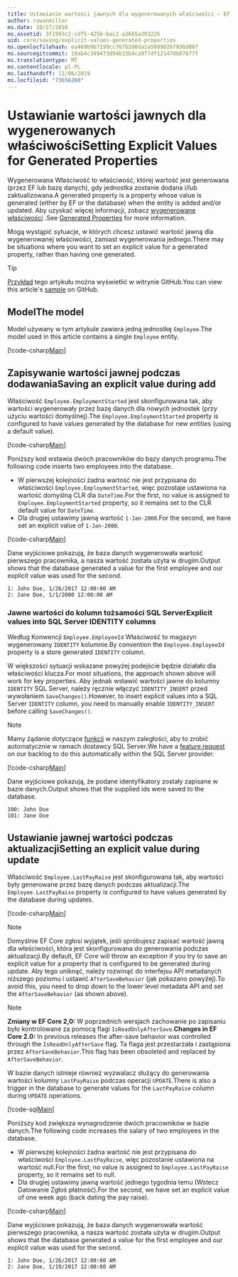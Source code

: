 ```yaml
---
title: Ustawianie wartości jawnych dla wygenerowanych właściwości — EF Core
author: rowanmiller
ms.date: 10/27/2016
ms.assetid: 3f1993c2-cdf5-425b-bac2-a2665a20322b
uid: core/saving/explicit-values-generated-properties
ms.openlocfilehash: ea469b9b7199cc767b2d0da1a5999026f938d087
ms.sourcegitcommit: 18ab4c349473d94b15b4ca977df12147db07b77f
ms.translationtype: MT
ms.contentlocale: pl-PL
ms.lasthandoff: 11/06/2019
ms.locfileid: "73656260"
---
```

# <a name="setting-explicit-values-for-generated-properties"></a><span data-ttu-id="7776d-102">Ustawianie wartości jawnych dla wygenerowanych właściwości</span><span class="sxs-lookup"><span data-stu-id="7776d-102">Setting Explicit Values for Generated Properties</span></span>

<span data-ttu-id="7776d-103">Wygenerowana Właściwość to właściwość, której wartość jest generowana (przez EF lub bazę danych), gdy jednostka zostanie dodana i/lub zaktualizowana.</span><span class="sxs-lookup"><span data-stu-id="7776d-103">A generated property is a property whose value is generated (either by EF or the database) when the entity is added and/or updated.</span></span> <span data-ttu-id="7776d-104">Aby uzyskać więcej informacji, zobacz [wygenerowane właściwości](../modeling/generated-properties.md) .</span><span class="sxs-lookup"><span data-stu-id="7776d-104">See [Generated Properties](../modeling/generated-properties.md) for more information.</span></span>

<span data-ttu-id="7776d-105">Mogą wystąpić sytuacje, w których chcesz ustawić wartość jawną dla wygenerowanej właściwości, zamiast wygenerowania jednego.</span><span class="sxs-lookup"><span data-stu-id="7776d-105">There may be situations where you want to set an explicit value for a generated property, rather than having one generated.</span></span>

> [!TIP]  
> <span data-ttu-id="7776d-106">[Przykład](https://github.com/aspnet/EntityFramework.Docs/tree/master/samples/core/Saving/ExplicitValuesGenerateProperties/) tego artykułu można wyświetlić w witrynie GitHub.</span><span class="sxs-lookup"><span data-stu-id="7776d-106">You can view this article's [sample](https://github.com/aspnet/EntityFramework.Docs/tree/master/samples/core/Saving/ExplicitValuesGenerateProperties/) on GitHub.</span></span>

## <a name="the-model"></a><span data-ttu-id="7776d-107">Model</span><span class="sxs-lookup"><span data-stu-id="7776d-107">The model</span></span>

<span data-ttu-id="7776d-108">Model używany w tym artykule zawiera jedną jednostkę `Employee`.</span><span class="sxs-lookup"><span data-stu-id="7776d-108">The model used in this article contains a single `Employee` entity.</span></span>

[!code-csharp[Main](../../../samples/core/Saving/ExplicitValuesGenerateProperties/Employee.cs#Sample)]

## <a name="saving-an-explicit-value-during-add"></a><span data-ttu-id="7776d-109">Zapisywanie wartości jawnej podczas dodawania</span><span class="sxs-lookup"><span data-stu-id="7776d-109">Saving an explicit value during add</span></span>

<span data-ttu-id="7776d-110">Właściwość `Employee.EmploymentStarted` jest skonfigurowana tak, aby wartości wygenerowały przez bazę danych dla nowych jednostek (przy użyciu wartości domyślnej).</span><span class="sxs-lookup"><span data-stu-id="7776d-110">The `Employee.EmploymentStarted` property is configured to have values generated by the database for new entities (using a default value).</span></span>

[!code-csharp[Main](../../../samples/core/Saving/ExplicitValuesGenerateProperties/EmployeeContext.cs#EmploymentStarted)]

<span data-ttu-id="7776d-111">Poniższy kod wstawia dwóch pracowników do bazy danych programu.</span><span class="sxs-lookup"><span data-stu-id="7776d-111">The following code inserts two employees into the database.</span></span>

* <span data-ttu-id="7776d-112">W pierwszej kolejności żadna wartość nie jest przypisana do właściwości `Employee.EmploymentStarted`, więc pozostaje ustawiona na wartość domyślną CLR dla `DateTime`.</span><span class="sxs-lookup"><span data-stu-id="7776d-112">For the first, no value is assigned to `Employee.EmploymentStarted` property, so it remains set to the CLR default value for `DateTime`.</span></span>
* <span data-ttu-id="7776d-113">Dla drugiej ustawimy jawną wartość `1-Jan-2000`.</span><span class="sxs-lookup"><span data-stu-id="7776d-113">For the second, we have set an explicit value of `1-Jan-2000`.</span></span>

[!code-csharp[Main](../../../samples/core/Saving/ExplicitValuesGenerateProperties/Sample.cs#EmploymentStarted)]

<span data-ttu-id="7776d-114">Dane wyjściowe pokazują, że baza danych wygenerowała wartość pierwszego pracownika, a nasza wartość została użyta w drugim.</span><span class="sxs-lookup"><span data-stu-id="7776d-114">Output shows that the database generated a value for the first employee and our explicit value was used for the second.</span></span>

``` Console
1: John Doe, 1/26/2017 12:00:00 AM
2: Jane Doe, 1/1/2000 12:00:00 AM
```

### <a name="explicit-values-into-sql-server-identity-columns"></a><span data-ttu-id="7776d-115">Jawne wartości do kolumn tożsamości SQL Server</span><span class="sxs-lookup"><span data-stu-id="7776d-115">Explicit values into SQL Server IDENTITY columns</span></span>

<span data-ttu-id="7776d-116">Według Konwencji `Employee.EmployeeId` Właściwość to magazyn wygenerowany `IDENTITY` kolumnie.</span><span class="sxs-lookup"><span data-stu-id="7776d-116">By convention the `Employee.EmployeeId` property is a store generated `IDENTITY` column.</span></span>

<span data-ttu-id="7776d-117">W większości sytuacji wskazane powyżej podejście będzie działało dla właściwości klucza.</span><span class="sxs-lookup"><span data-stu-id="7776d-117">For most situations, the approach shown above will work for key properties.</span></span> <span data-ttu-id="7776d-118">Aby jednak wstawić wartości jawne do kolumny `IDENTITY` SQL Server, należy ręcznie włączyć `IDENTITY_INSERT` przed wywołaniem `SaveChanges()`.</span><span class="sxs-lookup"><span data-stu-id="7776d-118">However, to insert explicit values into a SQL Server `IDENTITY` column, you need to manually enable `IDENTITY_INSERT` before calling `SaveChanges()`.</span></span>

> [!NOTE]  
> <span data-ttu-id="7776d-119">Mamy żądanie dotyczące [funkcji](https://github.com/aspnet/EntityFramework/issues/703) w naszym zaległości, aby to zrobić automatycznie w ramach dostawcy SQL Server.</span><span class="sxs-lookup"><span data-stu-id="7776d-119">We have a [feature request](https://github.com/aspnet/EntityFramework/issues/703) on our backlog to do this automatically within the SQL Server provider.</span></span>

[!code-csharp[Main](../../../samples/core/Saving/ExplicitValuesGenerateProperties/Sample.cs#EmployeeId)]

<span data-ttu-id="7776d-120">Dane wyjściowe pokazują, że podane identyfikatory zostały zapisane w bazie danych.</span><span class="sxs-lookup"><span data-stu-id="7776d-120">Output shows that the supplied ids were saved to the database.</span></span>

``` Console
100: John Doe
101: Jane Doe
```

## <a name="setting-an-explicit-value-during-update"></a><span data-ttu-id="7776d-121">Ustawianie jawnej wartości podczas aktualizacji</span><span class="sxs-lookup"><span data-stu-id="7776d-121">Setting an explicit value during update</span></span>

<span data-ttu-id="7776d-122">Właściwość `Employee.LastPayRaise` jest skonfigurowana tak, aby wartości były generowane przez bazę danych podczas aktualizacji.</span><span class="sxs-lookup"><span data-stu-id="7776d-122">The `Employee.LastPayRaise` property is configured to have values generated by the database during updates.</span></span>

[!code-csharp[Main](../../../samples/core/Saving/ExplicitValuesGenerateProperties/EmployeeContext.cs#LastPayRaise)]

> [!NOTE]  
> <span data-ttu-id="7776d-123">Domyślnie EF Core zgłosi wyjątek, jeśli spróbujesz zapisać wartość jawną dla właściwości, która jest skonfigurowana do generowania podczas aktualizacji.</span><span class="sxs-lookup"><span data-stu-id="7776d-123">By default, EF Core will throw an exception if you try to save an explicit value for a property that is configured to be generated during update.</span></span> <span data-ttu-id="7776d-124">Aby tego uniknąć, należy rozwinąć do interfejsu API metadanych niższego poziomu i ustawić `AfterSaveBehavior` (jak pokazano powyżej).</span><span class="sxs-lookup"><span data-stu-id="7776d-124">To avoid this, you need to drop down to the lower level metadata API and set the `AfterSaveBehavior` (as shown above).</span></span>

> [!NOTE]  
> <span data-ttu-id="7776d-125">**Zmiany w EF Core 2,0:** W poprzednich wersjach zachowanie po zapisaniu było kontrolowane za pomocą flagi `IsReadOnlyAfterSave`.</span><span class="sxs-lookup"><span data-stu-id="7776d-125">**Changes in EF Core 2.0:** In previous releases the after-save behavior was controlled through the `IsReadOnlyAfterSave` flag.</span></span> <span data-ttu-id="7776d-126">Ta flaga jest przestarzała i zastąpiona przez `AfterSaveBehavior`.</span><span class="sxs-lookup"><span data-stu-id="7776d-126">This flag has been obsoleted and replaced by `AfterSaveBehavior`.</span></span>

<span data-ttu-id="7776d-127">W bazie danych istnieje również wyzwalacz służący do generowania wartości kolumny `LastPayRaise` podczas operacji `UPDATE`.</span><span class="sxs-lookup"><span data-stu-id="7776d-127">There is also a trigger in the database to generate values for the `LastPayRaise` column during `UPDATE` operations.</span></span>

[!code-sql[Main](../../../samples/core/Saving/ExplicitValuesGenerateProperties/employee_UPDATE.sql)]

<span data-ttu-id="7776d-128">Poniższy kod zwiększa wynagrodzenie dwóch pracowników w bazie danych.</span><span class="sxs-lookup"><span data-stu-id="7776d-128">The following code increases the salary of two employees in the database.</span></span>

* <span data-ttu-id="7776d-129">W pierwszej kolejności żadna wartość nie jest przypisana do właściwości `Employee.LastPayRaise`, więc pozostanie ustawiona na wartość null.</span><span class="sxs-lookup"><span data-stu-id="7776d-129">For the first, no value is assigned to `Employee.LastPayRaise` property, so it remains set to null.</span></span>
* <span data-ttu-id="7776d-130">Dla drugiej ustawimy jawną wartość jednego tygodnia temu (Wstecz Datowanie Zgłoś płatność).</span><span class="sxs-lookup"><span data-stu-id="7776d-130">For the second, we have set an explicit value of one week ago (back dating the pay raise).</span></span>

[!code-csharp[Main](../../../samples/core/Saving/ExplicitValuesGenerateProperties/Sample.cs#LastPayRaise)]

<span data-ttu-id="7776d-131">Dane wyjściowe pokazują, że baza danych wygenerowała wartość pierwszego pracownika, a nasza wartość została użyta w drugim.</span><span class="sxs-lookup"><span data-stu-id="7776d-131">Output shows that the database generated a value for the first employee and our explicit value was used for the second.</span></span>

``` Console
1: John Doe, 1/26/2017 12:00:00 AM
2: Jane Doe, 1/19/2017 12:00:00 AM
```
